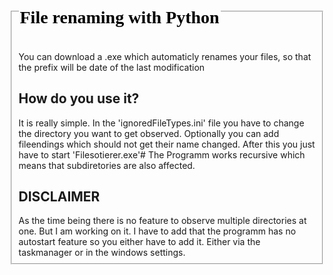 <fieldset>
<legend><h1><span style="color: black; font-family: ' Comic Sans MS',serif;">File renaming with Python</span></h1></legend>

You can download a .exe which automaticly renames your files, so that the prefix will be date of the last modification

<h2>How do you use it?</h2>
It is really simple. In the 'ignoredFileTypes.ini' file you have to change the directory you want to get observed.
Optionally you can add fileendings which should not get their name changed.
After this you just have to start 'Filesotierer.exe'#
The Programm works recursive which means that subdiretories are also affected.
  
<h2>DISCLAIMER</h2>
As the time being there is no feature to observe multiple directories at one. But I am working on it.
I have to add  that the programm has no autostart feature so you either have to add it. Either via the taskmanager or in the windows settings. 
</fieldset>
